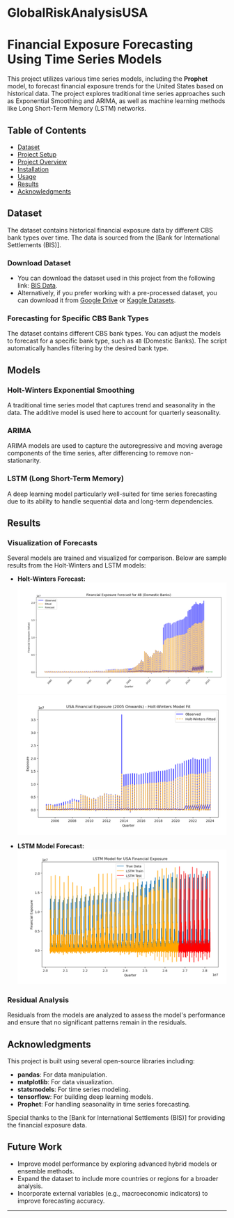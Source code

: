 # GlobalRiskAnalysisUSA
# Financial Exposure Forecasting Using Time Series Models

This project utilizes various time series models, including the **Prophet** model, to forecast financial exposure trends for the United States based on historical data. The project explores traditional time series approaches such as Exponential Smoothing and ARIMA, as well as machine learning methods like Long Short-Term Memory (LSTM) networks.

## Table of Contents
- [Dataset](#dataset)
- [Project Setup](#project-setup)
- [Project Overview](#project-overview)
- [Installation](#installation)
- [Usage](#usage)
- [Results](#results)
- [Acknowledgments](#acknowledgments)

## Dataset

The dataset contains historical financial exposure data by different CBS bank types over time. The data is sourced from the [Bank for International Settlements (BIS)].

### Download Dataset

- You can download the dataset used in this project from the following link: [BIS Data](https://www.bis.org/statistics/credstat.htm).
- Alternatively, if you prefer working with a pre-processed dataset, you can download it from [Google Drive](https://drive.google.com/your-dataset-link) or [Kaggle Datasets](https://www.kaggle.com/your-dataset-link).




### Forecasting for Specific CBS Bank Types

The dataset contains different CBS bank types. You can adjust the models to forecast for a specific bank type, such as `4B` (Domestic Banks). The script automatically handles filtering by the desired bank type.

## Models

### Holt-Winters Exponential Smoothing

A traditional time series model that captures trend and seasonality in the data. The additive model is used here to account for quarterly seasonality.

### ARIMA

ARIMA models are used to capture the autoregressive and moving average components of the time series, after differencing to remove non-stationarity.

### LSTM (Long Short-Term Memory)

A deep learning model particularly well-suited for time series forecasting due to its ability to handle sequential data and long-term dependencies.

## Results

### Visualization of Forecasts

Several models are trained and visualized for comparison. Below are sample results from the Holt-Winters and LSTM models:

- **Holt-Winters Forecast:**
  ![Holt-Winters Forecast](./hw_forecast1.png)
  ![Holt-Winters Forecast](./hw_forecast2.png) 
  
- **LSTM Model Forecast:**
  ![LSTM Forecast](./lstm_forecast.png) 

### Residual Analysis

Residuals from the models are analyzed to assess the model's performance and ensure that no significant patterns remain in the residuals.

## Acknowledgments

This project is built using several open-source libraries including:
- **pandas**: For data manipulation.
- **matplotlib**: For data visualization.
- **statsmodels**: For time series modeling.
- **tensorflow**: For building deep learning models.
- **Prophet**: For handling seasonality in time series forecasting.

Special thanks to the [Bank for International Settlements (BIS)] for providing the financial exposure data.

## Future Work

- Improve model performance by exploring advanced hybrid models or ensemble methods.
- Expand the dataset to include more countries or regions for a broader analysis.
- Incorporate external variables (e.g., macroeconomic indicators) to improve forecasting accuracy.



---
